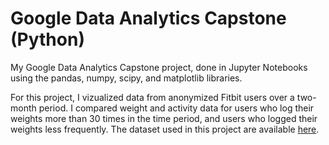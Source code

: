 # Google Data Analytics Capstone (Python)
My Google Data Analytics Capstone project, done in Jupyter Notebooks using the pandas, numpy, scipy, and matplotlib libraries.

For this project, I vizualized data from anonymized Fitbit users over a two-month period. I compared weight and activity data for users who log their weights more than 30 times in the time period, and users who logged their weights less frequently. The dataset used in this project are available [here](https://www.kaggle.com/datasets/arashnic/fitbit).
